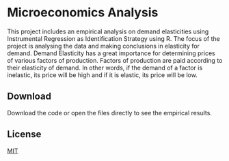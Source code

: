 # Microeconomics Analysis

This project includes an empirical analysis on demand elasticities using Instrumental Regression as Identification Strategy using R.
The focus of the project is analysing the data and making conclusions in elasticity for demand.
Demand Elasticity has a great importance for determining prices of various factors of production. Factors of production are paid according to their elasticity of demand. In other words, if the demand of a factor is inelastic, its price will be high and if it is elastic, its price will be low.

## Download

Download the code or open the files directly to see the empirical results.

## License

[MIT](https://choosealicense.com/licenses/mit/)
